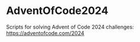 # AdventOfCode2024
Scripts for solving Advent of Code 2024 challenges: https://adventofcode.com/2024
